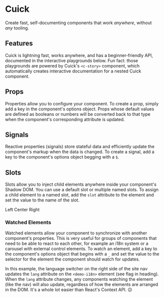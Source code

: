 # Cuick

Create fast, self-documenting components that work _anywhere_, without _any_ tooling.

## Features

Cuick is lightning fast, works anywhere, and has a beginner-friendly API, documented in the interactive playgrounds below. Fun fact: those playgrounds are powered by Cuick's `<c-story>` component, which automatically creates interactive documentation for a nested Cuick component.

<c-code src="/src/components/counter.js"></c-code>

## Props

Properties allow you to configure your component. To create a prop, simply add a key in the component's options object. Props whose default values are defined as booleans or numbers will be converted back to that type when the component's corresponding attribute is updated.

<c-story>
	<currency-formatter></currency-formatter>
</c-story>

## Signals

Reactive properties (signals) store stateful data and efficiently update the component's markup when the data is changed. To create a signal, add a key to the component's options object begging with a `$`.

<c-story>
	<c-counter></c-counter>
</c-story>

## Slots

Slots allow you to inject child elements anywhere inside your component's Shadow DOM. You can use a default slot or multiple named slots. To assign a child element to a named slot, add the `slot` attribute to the element and set the value to the name of the slot.

<c-story>
	<c-toolbar>
		<a slot="left">Left</a>
		<span slot="center">Center</span>
		<a slot="right">Right</a>
	</c-toolbar>
</c-story>

<h3 style="display: flex; align-items: baseline; justify-content: space-between">
	Watched Elements
	<demo-i18n></demo-i18n>
</h3>

Watched elements allow your component to synchronize with another component's properties. This is very useful for groups of components that need to be able to react to each other, for example an i18n system or a carousel with external control elements. To watch an element, add a key to the component's options object that begins with a `_` and set the value to the selector for the element the component should watch for updates.

In this example, the language switcher on the right side of the site nav updates the `lang` attribute on the <code>&lt;demo-i18n&gt;</code> element (see flag in heading). When the `lang` attribute changes, any components watching the element (like the nav) will also update, regardless of how the elements are arranged in the DOM. It's a whole lot easier than React's Context API. 😉

<c-story>
	<demo-nav></demo-nav>
</c-story>

<style>
	c-toolbar,
	demo-nav {
		background: var(--atom-bg)
	}
</style>
